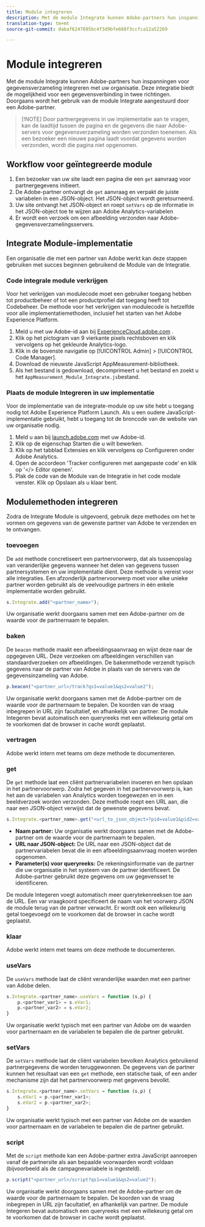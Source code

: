 ```yaml
---
title: Module integreren
description: Met de module Integrate kunnen Adobe-partners hun inspanningen voor gegevensverzameling integreren met uw organisatie.
translation-type: tm+mt
source-git-commit: dabaf6247695bc4f3d9bfe668f3ccfca12a52269

---
```



# Module integreren

Met de module Integrate kunnen Adobe-partners hun inspanningen voor gegevensverzameling integreren met uw organisatie. Deze integratie biedt de mogelijkheid voor een gegevensverbinding in twee richtingen. Doorgaans wordt het gebruik van de module Integrate aangestuurd door een Adobe-partner.

>[!NOTE] Door partnergegevens in uw implementatie aan te vragen, kan de laadtijd tussen de pagina en de gegevens die naar Adobe-servers voor gegevensverzameling worden verzonden toenemen. Als een bezoeker een nieuwe pagina laadt voordat gegevens worden verzonden, wordt die pagina niet opgenomen.

## Workflow voor geïntegreerde module

1. Een bezoeker van uw site laadt een pagina die een `get` aanvraag voor partnergegevens initieert.
2. De Adobe-partner ontvangt de `get` aanvraag en verpakt de juiste variabelen in een JSON-object. Het JSON-object wordt geretourneerd.
3. Uw site ontvangt het JSON-object en roept `setVars` op de informatie in het JSON-object toe te wijzen aan Adobe Analytics-variabelen
4. Er wordt een verzoek om een afbeelding verzonden naar Adobe-gegevensverzamelingsservers.

## Integrate Module-implementatie

Een organisatie die met een partner van Adobe werkt kan deze stappen gebruiken met succes beginnen gebruikend de Module van de Integratie.

### Code integrale module verkrijgen

Voor het verkrijgen van modulecode moet een gebruiker toegang hebben tot productbeheer of tot een productprofiel dat toegang heeft tot Codebeheer. De methode voor het verkrijgen van modulecode is hetzelfde voor alle implementatiemethoden, inclusief het starten van het Adobe Experience Platform.

1. Meld u met uw Adobe-id aan bij [ExperienceCloud.adobe.com](https://experiencecloud.adobe.com) .
1. Klik op het pictogram van 9 vierkante pixels rechtsboven en klik vervolgens op het gekleurde Analytics-logo.
1. Klik in de bovenste navigatie op [!UICONTROL Admin] > [!UICONTROL Code Manager].
1. Download de nieuwste JavaScript AppMeasurement-bibliotheek.
1. Als het bestand is gedownload, decomprimeert u het bestand en zoekt u het `AppMeasurement_Module_Integrate.js`bestand.

### Plaats de module Integreren in uw implementatie

Voor de implementatie van de integrate-module op uw site hebt u toegang nodig tot Adobe Experience Platform Launch. Als u een oudere JavaScript-implementatie gebruikt, hebt u toegang tot de broncode van de website van uw organisatie nodig.

1. Meld u aan bij [launch.adobe.com](https://launch.adobe.com) met uw Adobe-id.
2. Klik op de eigenschap Starten die u wilt bewerken.
3. Klik op het tabblad Extensies en klik vervolgens op Configureren onder Adobe Analytics.
4. Open de accordeon &#39;Tracker configureren met aangepaste code&#39; en klik op &#39;&lt;/> Editor openen&#39;.
5. Plak de code van de Module van de Integratie in het code modale venster. Klik op Opslaan als u klaar bent.

## Modulemethoden integreren

Zodra de Integrate Module is uitgevoerd, gebruik deze methodes om het te vormen om gegevens van de gewenste partner van Adobe te verzenden en te ontvangen.

### toevoegen

De `add` methode concretiseert een partnervoorwerp, dat als tussenopslag van veranderlijke gegevens wanneer het delen van gegevens tussen partnersystemen en uw implementatie dient. Deze methode is vereist voor alle integraties. Een afzonderlijk partnervoorwerp moet voor elke unieke partner worden gebruikt als de veelvoudige partners in één enkele implementatie worden gebruikt.

```JavaScript
s.Integrate.add("<partner_name>");
```

Uw organisatie werkt doorgaans samen met een Adobe-partner om de waarde voor de partnernaam te bepalen.

### baken

De `beacon` methode maakt een afbeeldingsaanvraag en wijst deze naar de opgegeven URL. Deze verzoeken om afbeeldingen verschillen van standaardverzoeken om afbeeldingen. De bakenmethode verzendt typisch gegevens naar de partner van Adobe in plaats van de servers van de gegevensinzameling van Adobe.

```JavaScript
p.beacon("<partner_url>/track?qs1=value1&qs2=value2");
```

Uw organisatie werkt doorgaans samen met de Adobe-partner om de waarde voor de partnernaam te bepalen. De koorden van de vraag inbegrepen in URL zijn facultatief, en afhankelijk van partner. De module Integeren bevat automatisch een queryreeks met een willekeurig getal om te voorkomen dat de browser in cache wordt geplaatst.

### vertragen

Adobe werkt intern met teams om deze methode te documenteren.

### get

De `get` methode laat een cliënt partnervariabelen invoeren en hen opslaan in het partnervoorwerp. Zodra het gegeven in het partnervoorwerp is, kan het aan de variabelen van Analytics worden toegewezen en in een beeldverzoek worden verzonden. Deze methode roept een URL aan, die naar een JSON-object verwijst dat de gewenste gegevens bevat.

```JavaScript
s.Integrate.<partner_name>.get("<url_to_json_object>?pid=value1&pid2=value2");
```

* **Naam partner:** Uw organisatie werkt doorgaans samen met de Adobe-partner om de waarde voor de partnernaam te bepalen.
* **URL naar JSON-object:** De URL naar een JSON-object dat de partnervariabelen bevat die in een afbeeldingsaanvraag moeten worden opgenomen.
* **Parameter(s) voor queryreeks:** De rekeningsinformatie van de partner die uw organisatie in het systeem van de partner identificeert. De Adobe-partner gebruikt deze gegevens om uw gegevensset te identificeren.

De module Integeren voegt automatisch meer querytekenreeksen toe aan de URL. Een var vraagkoord specificeert de naam van het voorwerp JSON de module terug van de partner verwacht. Er wordt ook een willekeurig getal toegevoegd om te voorkomen dat de browser in cache wordt geplaatst.

### klaar

Adobe werkt intern met teams om deze methode te documenteren.

### useVars

De `useVars` methode laat de cliënt veranderlijke waarden met een partner van Adobe delen.

```JavaScript
s.Integrate.<partner_name>.useVars = function (s,p) {
    p.<partner_var1> = s.eVar1;
    p.<partner_var2> = s.eVar2;
}
```

Uw organisatie werkt typisch met een partner van Adobe om de waarden voor partnernaam en de variabelen te bepalen die de partner gebruikt.

### setVars

De `setVars` methode laat de cliënt variabelen bevolken Analytics gebruikend partnergegevens die worden teruggewonnen. De gegevens van de partner kunnen het resultaat van een `get` methode, een statische taak, of een ander mechanisme zijn dat het partnervoorwerp met gegevens bevolkt.

```JavaScript
s.Integrate.<partner_name>.setVars = function (s,p) {
    s.eVar1 = p.<partner_var1>;
    s.eVar2 = p.<partner_var2>;
}
```

Uw organisatie werkt typisch met een partner van Adobe om de waarden voor partnernaam en de variabelen te bepalen die de partner gebruikt.

### script

Met de `script` methode kan een Adobe-partner extra JavaScript aanroepen vanaf de partnersite als aan bepaalde voorwaarden wordt voldaan (bijvoorbeeld als de campagnevariabele is ingesteld).

```JavaScript
p.script("<partner_url>/script?qs1=value1&qs2=value2");
```

Uw organisatie werkt doorgaans samen met de Adobe-partner om de waarde voor de partnernaam te bepalen. De koorden van de vraag inbegrepen in URL zijn facultatief, en afhankelijk van partner. De module Integeren bevat automatisch een queryreeks met een willekeurig getal om te voorkomen dat de browser in cache wordt geplaatst.
